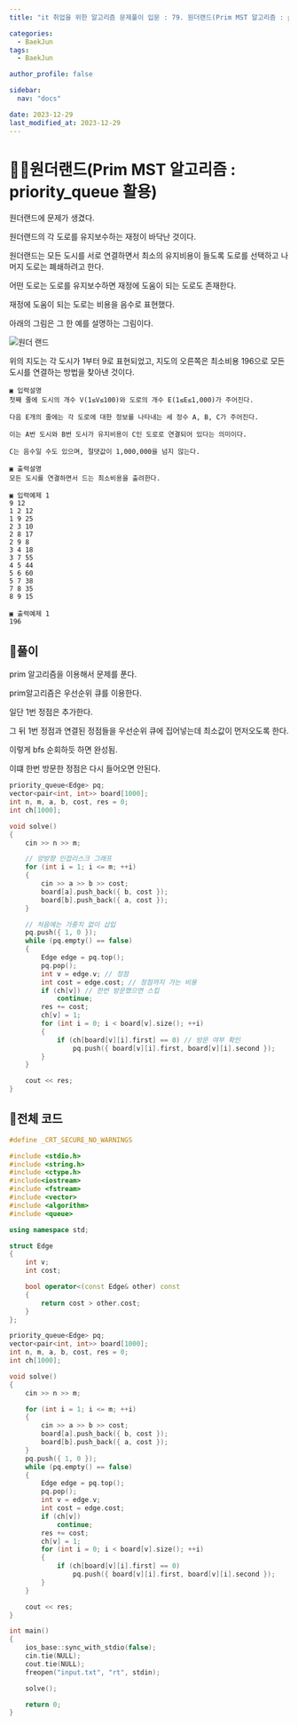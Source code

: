 ```yaml
---
title: "it 취업을 위한 알고리즘 문제풀이 입문 : 79. 원더랜드(Prim MST 알고리즘 : priority_queue 활용)"

categories:
  - BaekJun
tags:
  - BaekJun

author_profile: false

sidebar:
  nav: "docs"

date: 2023-12-29
last_modified_at: 2023-12-29
---
```


# 🙇‍♀️원더랜드(Prim MST 알고리즘 : priority_queue 활용)

원더랜드에 문제가 생겼다.  

원더랜드의 각 도로를 유지보수하는 재정이 바닥난 것이다.  

원더랜드는 모든 도시를 서로 연결하면서 최소의 유지비용이 들도록 도로를 선택하고 나머지 도로는 폐쇄하려고 한다.  

어떤 도로는 도로를 유지보수하면 재정에 도움이 되는 도로도 존재한다.  

재정에 도움이 되는 도로는 비용을 음수로 표현했다.  

아래의 그림은 그 한 예를 설명하는 그림이다.  

![원더 랜드](https://github.com/stopresent/BOJ/assets/86364202/34f55fd6-95ad-4b61-80d0-c537f5b3e40e)

위의 지도는 각 도시가 1부터 9로 표현되었고, 지도의 오른쪽은 최소비용 196으로 모든 도시를 연결하는 방법을 찾아낸 것이다.  

```
▣ 입력설명
첫째 줄에 도시의 개수 V(1≤V≤100)와 도로의 개수 E(1≤E≤1,000)가 주어진다. 

다음 E개의 줄에는 각 도로에 대한 정보를 나타내는 세 정수 A, B, C가 주어진다. 

이는 A번 도시와 B번 도시가 유지비용이 C인 도로로 연결되어 있다는 의미이다. 

C는 음수일 수도 있으며, 절댓값이 1,000,000을 넘지 않는다.

▣ 출력설명
모든 도시를 연결하면서 드는 최소비용을 출려한다.

▣ 입력예제 1 
9 12
1 2 12
1 9 25
2 3 10
2 8 17
2 9 8
3 4 18
3 7 55
4 5 44
5 6 60
5 7 38
7 8 35
8 9 15

▣ 출력예제 1
196
```

## 🚀풀이

prim 알고리즘을 이용해서 문제를 푼다.  

prim알고리즘은 우선순위 큐를 이용한다.  

일단 1번 정점은 추가한다.  

그 뒤 1번 정점과 연결된 정점들을 우선순위 큐에 집어넣는데 최소값이 먼저오도록 한다.  

이렇게 bfs 순회하듯 하면 완성됨.  

이떄 한번 방문한 정점은 다시 들어오면 안된다.  

```cpp
priority_queue<Edge> pq;
vector<pair<int, int>> board[1000];
int n, m, a, b, cost, res = 0;
int ch[1000];

void solve()
{
	cin >> n >> m;

    // 양방향 인접리스크 그래프
	for (int i = 1; i <= m; ++i)
	{
		cin >> a >> b >> cost;
		board[a].push_back({ b, cost });
		board[b].push_back({ a, cost });
	}

    // 처음에는 가중치 없이 삽입
	pq.push({ 1, 0 });
	while (pq.empty() == false)
	{
		Edge edge = pq.top();
		pq.pop();
		int v = edge.v; // 정점
		int cost = edge.cost; // 정점까지 가는 비용
		if (ch[v]) // 한번 방문했으면 스킵
			continue;
		res += cost;
		ch[v] = 1;
		for (int i = 0; i < board[v].size(); ++i)
		{
			if (ch[board[v][i].first] == 0) // 방문 여부 확인
				pq.push({ board[v][i].first, board[v][i].second });
		}
	}

	cout << res;
}
```

## 🚀전체 코드

```cpp
#define _CRT_SECURE_NO_WARNINGS

#include <stdio.h>
#include <string.h>
#include <ctype.h>
#include<iostream>
#include <fstream>
#include <vector>
#include <algorithm>
#include <queue>

using namespace std;

struct Edge
{
	int v;
	int cost;

	bool operator<(const Edge& other) const
	{
		return cost > other.cost;
	}
};

priority_queue<Edge> pq;
vector<pair<int, int>> board[1000];
int n, m, a, b, cost, res = 0;
int ch[1000];

void solve()
{
	cin >> n >> m;

	for (int i = 1; i <= m; ++i)
	{
		cin >> a >> b >> cost;
		board[a].push_back({ b, cost });
		board[b].push_back({ a, cost });
	}
	pq.push({ 1, 0 });
	while (pq.empty() == false)
	{
		Edge edge = pq.top();
		pq.pop();
		int v = edge.v;
		int cost = edge.cost;
		if (ch[v])
			continue;
		res += cost;
		ch[v] = 1;
		for (int i = 0; i < board[v].size(); ++i)
		{
			if (ch[board[v][i].first] == 0)
				pq.push({ board[v][i].first, board[v][i].second });
		}
	}

	cout << res;
}

int main() 
{
	ios_base::sync_with_stdio(false);
	cin.tie(NULL);
	cout.tie(NULL);
	freopen("input.txt", "rt", stdin);

	solve();

	return 0;
}
```